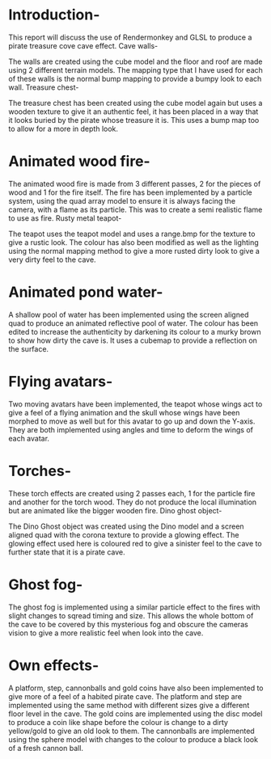 # Introduction- 
This report will discuss the use of Rendermonkey and GLSL to produce a pirate treasure cove cave effect. 
Cave walls- 
 
The walls are created using the cube model and the floor and roof are made using 2 different terrain models. The mapping type that I have used for each of these walls is the normal bump mapping to provide a bumpy look to each wall. 
Treasure chest- 
 
The treasure chest has been created using the cube model again but uses a wooden texture to give it an authentic feel, it has been placed in a way that it looks buried by the pirate whose treasure it is. This uses a bump map too to allow for a more in depth look. 
 
# Animated wood fire- 
 
The animated wood fire is made from 3 different passes, 2 for the pieces of wood and 1 for the fire itself. The fire has been implemented by a particle system, using the quad array model to ensure it is always facing the camera, with a flame as its particle. This was to create a semi realistic flame to use as fire. 
Rusty metal teapot- 
 
The teapot uses the teapot model and uses a range.bmp for the texture to give a rustic look. The colour has also been modified as well as the lighting using the normal mapping method to give a more rusted dirty look to give a very dirty feel to the cave. 

# Animated pond water- 
 
A shallow pool of water has been implemented using the screen aligned quad to produce an animated reflective pool of water. The colour has been edited to increase the authenticity by darkening its colour to a murky brown to show how dirty the cave is. It uses a cubemap to provide a reflection on the surface. 

# Flying avatars- 
 
Two moving avatars have been implemented, the teapot whose wings act to give a feel of a flying animation and the skull whose wings have been morphed to move as well but for this avatar to go up and down the Y-axis. They are both implemented using angles and time to deform the wings of each avatar. 
 
# Torches- 
 
These torch effects are created using 2 passes each, 1 for the particle fire and another for the torch wood. They do not produce the local illumination but are animated like the bigger wooden fire. 
Dino ghost object- 
 
The Dino Ghost object was created using the Dino model and a screen aligned quad with the corona texture to provide a glowing effect. The glowing effect used here is coloured red to give a sinister feel to the cave to further state that it is a pirate cave. 

# Ghost fog- 

The ghost fog is implemented using a similar particle effect to the fires with slight changes to sqread timing and size. This allows the whole bottom of the cave to be covered by this mysterious fog and obscure the cameras vision to give a more realistic feel when look into the cave. 

# Own effects- 
 
A platform, step, cannonballs and gold coins have also been implemented to give more of a feel of a habited pirate cave. The platform and step are implemented using the same method with different sizes give a different floor level in the cave. The gold coins are implemented using the disc model to produce a coin like shape before the colour is change to a dirty yellow/gold to give an old look to them. The cannonballs are implemented using the sphere model with changes to the colour to produce a black look of a fresh cannon ball. 
